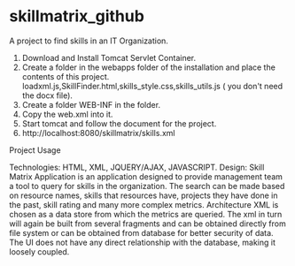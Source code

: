 skillmatrix_github
==================

A project to find skills in an IT Organization.

1. Download and Install Tomcat Servlet Container.
2. Create a folder in the webapps folder of the installation and place the contents of this project.
  loadxml.js,SkillFinder.html,skills_style.css,skills_utils.js ( you don't need the docx file).
3. Create a folder WEB-INF in the folder.
4. Copy the web.xml into it.
5. Start tomcat and follow the document for the project.
6. http://localhost:8080/skillmatrix/skills.xml

Project Usage

Technologies: HTML, XML, JQUERY/AJAX, JAVASCRIPT.
Design:
Skill Matrix Application is an application designed to provide management team a tool to query for skills
in the organization. The search can be made based on resource names, skills that resources have, projects 
they have done in the past, skill rating and many more complex metrics.
Architecture
  XML is chosen as a data store from which the metrics are queried. 
  The xml in turn will again be built from several fragments and can be obtained directly from file system 
  or can be obtained from database for better security of data. 
  The UI does not have any direct relationship with the database, making it loosely coupled.

